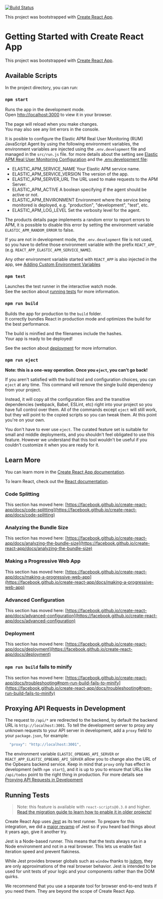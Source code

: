 [![Build Status](https://github.com/elastic/opbeans-frontend/actions/workflows/test.yml/badge.svg)](https://github.com/elastic/opbeans-frontend/actions/workflows/test.yml)

This project was bootstrapped with [Create React App](https://github.com/facebookincubator/create-react-app).

# Getting Started with Create React App

This project was bootstrapped with [Create React App](https://github.com/facebook/create-react-app).

## Available Scripts

In the project directory, you can run:

### `npm start`

Runs the app in the development mode.\
Open [http://localhost:3000](http://localhost:3000) to view it in your browser.

The page will reload when you make changes.\
You may also see any lint errors in the console.

It is posible to configure the Elastic APM Real User Monitoring (RUM) JavaScript Agent by using the following environment variables,
the environment variables are injected using the `.env.development` file and managed in the `src/run.js` file.
for more details about the setting see [Elastic APM Real User Monitoring Configuration](https://www.elastic.co/guide/en/apm/agent/rum-js/master/configuration.html) and the [.env.development file](.env.development):

* ELASTIC_APM_SERVICE_NAME Your Elastic APM service name.
* ELASTIC_APM_SERVICE_VERSION The version of the app.
* ELASTIC_APM_SERVER_URL The URL used to make requests to the APM Server.
* ELASTIC_APM_ACTIVE A boolean specifying if the agent should be active or not.
* ELASTIC_APM_ENVIRONMENT Environment where the service being monitored is deployed, e.g. "production", "development", "test", etc.
* ELASTIC_APM_LOG_LEVEL Set the verbosity level for the agent.

The products details page implements a random error to report errors to APM, it is possible to disable this error by setting the environment variable `ELASTIC_APM_RANDOM_ERROR` to false.

If you are not in development mode, the `.env.development` file is not used, so you have to define those environment variable with the prefix `REACT_APP_` (e.g. `REACT_APP_ELASTIC_APM_SERVICE_NAME`).

Any other environment variable started with `REACT_APP` is also injected in the app, see [Adding Custom Environment Variables](https://github.com/facebook/create-react-app/blob/main/docusaurus/docs/adding-custom-environment-variables.md)

### `npm test`

Launches the test runner in the interactive watch mode.\
See the section about [running tests](https://facebook.github.io/create-react-app/docs/running-tests) for more information.

### `npm run build`

Builds the app for production to the `build` folder.\
It correctly bundles React in production mode and optimizes the build for the best performance.

The build is minified and the filenames include the hashes.\
Your app is ready to be deployed!

See the section about [deployment](https://facebook.github.io/create-react-app/docs/deployment) for more information.

### `npm run eject`

**Note: this is a one-way operation. Once you `eject`, you can't go back!**

If you aren't satisfied with the build tool and configuration choices, you can `eject` at any time. This command will remove the single build dependency from your project.

Instead, it will copy all the configuration files and the transitive dependencies (webpack, Babel, ESLint, etc) right into your project so you have full control over them. All of the commands except `eject` will still work, but they will point to the copied scripts so you can tweak them. At this point you're on your own.

You don't have to ever use `eject`. The curated feature set is suitable for small and middle deployments, and you shouldn't feel obligated to use this feature. However we understand that this tool wouldn't be useful if you couldn't customize it when you are ready for it.

## Learn More

You can learn more in the [Create React App documentation](https://facebook.github.io/create-react-app/docs/getting-started).

To learn React, check out the [React documentation](https://reactjs.org/).

### Code Splitting

This section has moved here: [https://facebook.github.io/create-react-app/docs/code-splitting](https://facebook.github.io/create-react-app/docs/code-splitting)

### Analyzing the Bundle Size

This section has moved here: [https://facebook.github.io/create-react-app/docs/analyzing-the-bundle-size](https://facebook.github.io/create-react-app/docs/analyzing-the-bundle-size)

### Making a Progressive Web App

This section has moved here: [https://facebook.github.io/create-react-app/docs/making-a-progressive-web-app](https://facebook.github.io/create-react-app/docs/making-a-progressive-web-app)

### Advanced Configuration

This section has moved here: [https://facebook.github.io/create-react-app/docs/advanced-configuration](https://facebook.github.io/create-react-app/docs/advanced-configuration)

### Deployment

This section has moved here: [https://facebook.github.io/create-react-app/docs/deployment](https://facebook.github.io/create-react-app/docs/deployment)

### `npm run build` fails to minify

This section has moved here: [https://facebook.github.io/create-react-app/docs/troubleshooting#npm-run-build-fails-to-minify](https://facebook.github.io/create-react-app/docs/troubleshooting#npm-run-build-fails-to-minify)

## Proxying API Requests in Development

The request to `/api/*` are redirected to the backend, by default the backend URL is `http://localhost:3001`.
To tell the development server to proxy any unknown requests to your API server in development, add a `proxy` field to your `package.json`, for example:

```js
  "proxy": "http://localhost:3001",
```

The environment variable `ELASTIC_OPBEANS_API_SERVER` or `REACT_APP_ELASTIC_OPBEANS_API_SERVER` allow you to change also the URL of the Opbeans backend service.
Keep in mind that `proxy` only has effect in development (with `npm start`), and it is up to you to ensure that URLs like `/api/todos` point to the right thing in production.
For more details see [Proxying API Requests in Development](https://github.com/facebook/create-react-app/blob/main/docusaurus/docs/proxying-api-requests-in-development.md)

## Running Tests

>Note: this feature is available with `react-scripts@0.3.0` and higher.<br>
>[Read the migration guide to learn how to enable it in older projects!](https://github.com/facebookincubator/create-react-app/blob/master/CHANGELOG.md#migrating-from-023-to-030)

Create React App uses [Jest](https://facebook.github.io/jest/) as its test runner. To prepare for this integration, we did a [major revamp](https://facebook.github.io/jest/blog/2016/09/01/jest-15.html) of Jest so if you heard bad things about it years ago, give it another try.

Jest is a Node-based runner. This means that the tests always run in a Node environment and not in a real browser. This lets us enable fast iteration speed and prevent flakiness.

While Jest provides browser globals such as `window` thanks to [jsdom](https://github.com/tmpvar/jsdom), they are only approximations of the real browser behavior. Jest is intended to be used for unit tests of your logic and your components rather than the DOM quirks.

We recommend that you use a separate tool for browser end-to-end tests if you need them. They are beyond the scope of Create React App.
